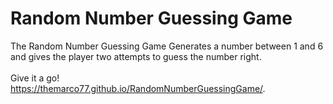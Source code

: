 # Random Number Guessing Game
The Random Number Guessing Game Generates a number between 1 and 6 and gives the player two attempts to guess the number right.
<br><br>Give it a go!
<br>https://themarco77.github.io/RandomNumberGuessingGame/. 
